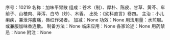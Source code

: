 序号：10219
名称：加味平胃散
组成：苍术（制）、厚朴、陈皮、甘草、黄芩、车前子、山楂肉、泽泻、白芍（炒）、木香。
出处：《幼科直言》卷四。
主治：小儿痢疾，兼泄泻腹痛，唇红作渴者。
加减：None
功效：None
用法用量：水煎服。或兼服加味香连散。
制备方法：None
临床应用：None
各家论述：None
用药禁忌：None
附注：None
